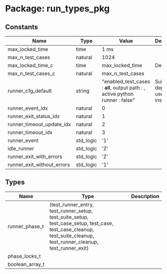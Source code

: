 # Package: run_types_pkg
## Constants
| Name                       | Type      | Value                                                                         | Description                            |
| -------------------------- | --------- | ----------------------------------------------------------------------------- | -------------------------------------- |
| max_locked_time            | time      |  1 ms                                                                         |                                        |
| max_n_test_cases           | natural   |  1024                                                                         |                                        |
| max_locked_time_c          | time      |  max_locked_time                                                              | Deprecated                             |
| max_n_test_cases_c         | natural   |  max_n_test_cases                                                             |                                        |
| runner_cfg_default         | string    |  "enabled_test_cases : __all__, output path : , active python runner : false" | Subtype deprecated, use string instead |
| runner_event_idx           | natural   |  0                                                                            |                                        |
| runner_exit_status_idx     | natural   |  1                                                                            |                                        |
| runner_timeout_update_idx  | natural   |  2                                                                            |                                        |
| runner_timeout_idx         | natural   |  3                                                                            |                                        |
| runner_event               | std_logic |  '1'                                                                          |                                        |
| idle_runner                | std_logic |  'Z'                                                                          |                                        |
| runner_exit_with_errors    | std_logic |  'Z'                                                                          |                                        |
| runner_exit_without_errors | std_logic |  '1'                                                                          |                                        |
## Types
| Name            | Type                                                                                                                                                                                                                   | Description |
| --------------- | ---------------------------------------------------------------------------------------------------------------------------------------------------------------------------------------------------------------------- | ----------- |
| runner_phase_t  | (test_runner_entry, test_runner_setup, test_suite_setup, test_case_setup,                           test_case, test_case_cleanup, test_suite_cleanup, test_runner_cleanup,                           test_runner_exit) |             |
| phase_locks_t   |                                                                                                                                                                                                                        |             |
| boolean_array_t |                                                                                                                                                                                                                        |             |
